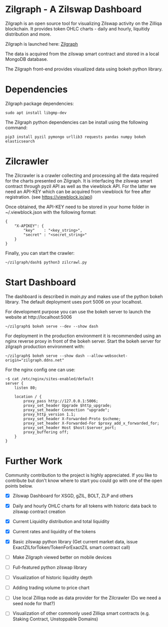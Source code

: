 # Zilgraph - A Zilswap Dashboard
Zilgraph is an open source tool for visualizing Zilswap activity on the Zilliqa blockchain. It provides token OHLC charts - daily and hourly, liquitidy distribution and more.

Zilgraph is launched here:  [Zilgraph](http://zilgraph.ddns.net)

The data is acquired from the zilswap smart contract and stored in a local MongoDB database.

The Zilgraph front-end provides visualized data using bokeh python library.

# Dependencies

Zilgraph package dependencies:

    sudo apt install libgmp-dev

The Zilgraph python dependencies can be install using the following command:

    pip3 install pyzil pymongo urllib3 requests pandas numpy bokeh elasticsearch

# Zilcrawler

The Zilcrawler is a crawler collecting and processing all the data required for the charts presented on Zilgraph. It is interfacing the zilswap smart contract through pyzil API as well as the viewblock API. For the latter we need an API-KEY which can be acquired from viewblock for free after registration. (see https://viewblock.io/api)

Once obtained, the API-KEY need to be stored in your home folder in ~/.viewblock.json with the following format:

    {
        "X-APIKEY": {
            "key"    : "<key_string>",
            "secret" : "<secret_string>"
        }
    }

Finally, you can start the crawler:

    ~/zilgraph/dash$ python3 zilcrawl.py 

# Start Dashboard

The dashboard is described in *main.py* and makes use of the python bokeh library. The default deployment uses port 5006 on your localhost.

For development purpose you can use the bokeh server to launch the website at http://localhost:5006

    ~/zilgraph$ bokeh serve --dev --show dash


For deployment in the production environment it is recommended using an nginx reverse proxy in front of the bokeh server. Start the bokeh server for zilgraph production environment with:

    ~/zilgraph$ bokeh serve --show dash --allow-websocket-origin="zilgraph.ddns.net"


For the nginx config one can use:

    ~$ cat /etc/nginx/sites-enabled/default 
    server {
        listen 80;

        location / {
            proxy_pass http://127.0.0.1:5006;
            proxy_set_header Upgrade $http_upgrade;
            proxy_set_header Connection "upgrade";
            proxy_http_version 1.1;
            proxy_set_header X-Forwarded-Proto $scheme;
            proxy_set_header X-Forwarded-For $proxy_add_x_forwarded_for;
            proxy_set_header Host $host:$server_port;
            proxy_buffering off;
        }
    }



# Further Work

Community contribution to the project is highly appreciated. If you like to contribute but don't know where to start you could go with one of the open points below.

- [x] Zilswap Dashboard for XSGD, gZIL, BOLT, ZLP and others
- [x] Daily and hourly OHLC charts for all tokens with historic data back to zilswap contract creation
- [x] Current Liquidity distribution and total liquidity
- [x] Current rates and liquidity of the tokens
- [x] Basic zilswap python library (Get current market data, issue ExactZILforToken/TokenForExactZIL smart contract call)
    
- [ ] Make Zilgraph viewed better on mobile devices
- [ ] Full-featured python zilswap library
- [ ] Visualization of historic liquidity depth
- [ ] Adding trading volume to price chart
- [ ] Use local Zilliqa node as data provider for the Zilcrawler (Do we need a seed node for that?)
- [ ] Visualization of other commonly used Zilliqa smart contracts (e.g. Staking Contract, Unstoppable Domains)
